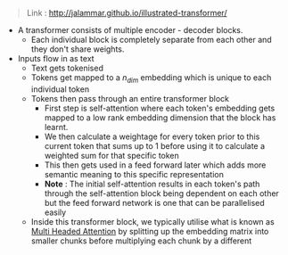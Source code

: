 > Link : http://jalammar.github.io/illustrated-transformer/

- A transformer consists of multiple encoder - decoder blocks. 
	- Each individual block is completely separate from each other and they don't share weights. 
- Inputs flow in as text
	- Text gets tokenised
	- Tokens get mapped to a $n_{dim}$ embedding which is unique to each individual token
	- Tokens then pass through an entire transformer block
		- First step is self-attention where each token's embedding gets mapped to a low rank embedding dimension that the block has learnt. 
		- We then calculate a weightage for every token prior to this current token that sums up to 1 before using it to calculate a weighted sum for that specific token
		- This then gets used in a feed forward later which adds more semantic meaning to this specific representation
		- **Note** : The initial self-attention results in each token's path through the self-attention block being dependent on each other but the feed forward network is one that can be parallelised easily
	- Inside this transformer block, we typically utilise what is known as [Multi Headed Attention](Multi%20Headed%20Attention) by splitting up the embedding matrix into smaller chunks before multiplying each chunk by a different 